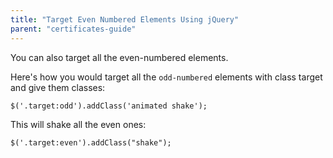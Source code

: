 ```yaml
---
title: "Target Even Numbered Elements Using jQuery"
parent: "certificates-guide"
---
```


You can also target all the even-numbered elements.

Here's how you would target all the `odd-numbered` elements with class target and give them classes:

    $('.target:odd').addClass('animated shake');

This will shake all the even ones:

    $('.target:even').addClass("shake");
